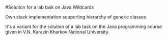 #Solution for a lab task on Java Wildcards

Own stack implementation supporting hierarchy of generic classes

It's a variant for the solution of a lab task on the Java programming course given in V.N. Karazin Kharkov National University.

